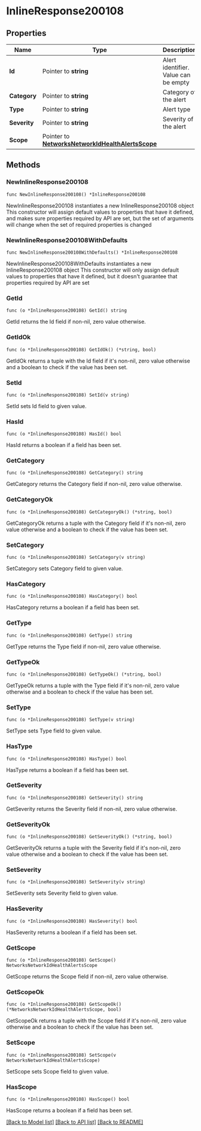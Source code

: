 # InlineResponse200108

## Properties

Name | Type | Description | Notes
------------ | ------------- | ------------- | -------------
**Id** | Pointer to **string** | Alert identifier. Value can be empty | [optional] 
**Category** | Pointer to **string** | Category of the alert | [optional] 
**Type** | Pointer to **string** | Alert type | [optional] 
**Severity** | Pointer to **string** | Severity of the alert | [optional] 
**Scope** | Pointer to [**NetworksNetworkIdHealthAlertsScope**](NetworksNetworkIdHealthAlertsScope.md) |  | [optional] 

## Methods

### NewInlineResponse200108

`func NewInlineResponse200108() *InlineResponse200108`

NewInlineResponse200108 instantiates a new InlineResponse200108 object
This constructor will assign default values to properties that have it defined,
and makes sure properties required by API are set, but the set of arguments
will change when the set of required properties is changed

### NewInlineResponse200108WithDefaults

`func NewInlineResponse200108WithDefaults() *InlineResponse200108`

NewInlineResponse200108WithDefaults instantiates a new InlineResponse200108 object
This constructor will only assign default values to properties that have it defined,
but it doesn't guarantee that properties required by API are set

### GetId

`func (o *InlineResponse200108) GetId() string`

GetId returns the Id field if non-nil, zero value otherwise.

### GetIdOk

`func (o *InlineResponse200108) GetIdOk() (*string, bool)`

GetIdOk returns a tuple with the Id field if it's non-nil, zero value otherwise
and a boolean to check if the value has been set.

### SetId

`func (o *InlineResponse200108) SetId(v string)`

SetId sets Id field to given value.

### HasId

`func (o *InlineResponse200108) HasId() bool`

HasId returns a boolean if a field has been set.

### GetCategory

`func (o *InlineResponse200108) GetCategory() string`

GetCategory returns the Category field if non-nil, zero value otherwise.

### GetCategoryOk

`func (o *InlineResponse200108) GetCategoryOk() (*string, bool)`

GetCategoryOk returns a tuple with the Category field if it's non-nil, zero value otherwise
and a boolean to check if the value has been set.

### SetCategory

`func (o *InlineResponse200108) SetCategory(v string)`

SetCategory sets Category field to given value.

### HasCategory

`func (o *InlineResponse200108) HasCategory() bool`

HasCategory returns a boolean if a field has been set.

### GetType

`func (o *InlineResponse200108) GetType() string`

GetType returns the Type field if non-nil, zero value otherwise.

### GetTypeOk

`func (o *InlineResponse200108) GetTypeOk() (*string, bool)`

GetTypeOk returns a tuple with the Type field if it's non-nil, zero value otherwise
and a boolean to check if the value has been set.

### SetType

`func (o *InlineResponse200108) SetType(v string)`

SetType sets Type field to given value.

### HasType

`func (o *InlineResponse200108) HasType() bool`

HasType returns a boolean if a field has been set.

### GetSeverity

`func (o *InlineResponse200108) GetSeverity() string`

GetSeverity returns the Severity field if non-nil, zero value otherwise.

### GetSeverityOk

`func (o *InlineResponse200108) GetSeverityOk() (*string, bool)`

GetSeverityOk returns a tuple with the Severity field if it's non-nil, zero value otherwise
and a boolean to check if the value has been set.

### SetSeverity

`func (o *InlineResponse200108) SetSeverity(v string)`

SetSeverity sets Severity field to given value.

### HasSeverity

`func (o *InlineResponse200108) HasSeverity() bool`

HasSeverity returns a boolean if a field has been set.

### GetScope

`func (o *InlineResponse200108) GetScope() NetworksNetworkIdHealthAlertsScope`

GetScope returns the Scope field if non-nil, zero value otherwise.

### GetScopeOk

`func (o *InlineResponse200108) GetScopeOk() (*NetworksNetworkIdHealthAlertsScope, bool)`

GetScopeOk returns a tuple with the Scope field if it's non-nil, zero value otherwise
and a boolean to check if the value has been set.

### SetScope

`func (o *InlineResponse200108) SetScope(v NetworksNetworkIdHealthAlertsScope)`

SetScope sets Scope field to given value.

### HasScope

`func (o *InlineResponse200108) HasScope() bool`

HasScope returns a boolean if a field has been set.


[[Back to Model list]](../README.md#documentation-for-models) [[Back to API list]](../README.md#documentation-for-api-endpoints) [[Back to README]](../README.md)



